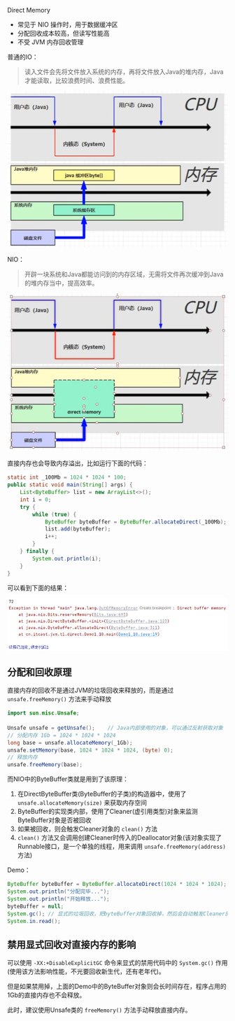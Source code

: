 Direct Memory

* 常见于 NIO 操作时，用于数据缓冲区
* 分配回收成本较高，但读写性能高
* 不受 JVM 内存回收管理



普通的IO：

> 读入文件会先将文件放入系统的内存，再将文件放入Java的堆内存，Java才能读取，比较浪费时间、浪费性能。

![](Java/JVM/assets/JVM%E7%9B%B4%E6%8E%A5%E5%86%85%E5%AD%98/2d0dc076f2ccd0a5cc3c6c4ed2fb5aae_MD5.png)



NIO：

> 开辟一块系统和Java都能访问到的内存区域，无需将文件再次缓冲到Java的堆内存当中，提高效率。

![](Java/JVM/assets/JVM%E7%9B%B4%E6%8E%A5%E5%86%85%E5%AD%98/e01ccec515b2a421f02f92b7cb595105_MD5.png)



直接内存也会导致内存溢出，比如运行下面的代码：

```java
static int _100Mb = 1024 * 1024 * 100;
public static void main(String[] args) {
    List<ByteBuffer> list = new ArrayList<>();
    int i = 0;
    try {
        while (true) {
            ByteBuffer byteBuffer = ByteBuffer.allocateDirect(_100Mb);
            list.add(byteBuffer);
            i++;
        }
    } finally {
        System.out.println(i);
    }
}
```


可以看到下面的结果：

![](Java/JVM/assets/JVM%E7%9B%B4%E6%8E%A5%E5%86%85%E5%AD%98/ed7004398d4b19ff7d65db3645b2a98a_MD5.png)



## 分配和回收原理

直接内存的回收不是通过JVM的垃圾回收来释放的，而是通过 `unsafe.freeMemory()` 方法来手动释放

```java
import sun.misc.Unsafe;

Unsafe unsafe = getUnsafe();    // Java内部使用的对象，可以通过反射获取对象
// 分配内存 1Gb = 1024 * 1024 * 1024
long base = unsafe.allocateMemory(_1Gb);
unsafe.setMemory(base, 1024 * 1024 * 1024, (byte) 0);
// 释放内存
unsafe.freeMemory(base);
```


而NIO中的ByteBuffer类就是用到了该原理：

1. 在DirectByteBuffer类(ByteBuffer的子类)的构造器中，使用了 `unsafe.allocateMemory(size)`  来获取内存空间
2. ByteBuffer的实现类内部，使用了Cleaner(虚引用类型)对象来监测ByteBuffer对象是否被回收
3. 如果被回收，则会触发Cleaner对象的 `clean()` 方法
4. `clean()` 方法又会调用创建Cleaner时传入的Deallocator对象(该对象实现了Runnable接口，是一个单独的线程，用来调用 `unsafe.freeMemory(address)` 方法)

Demo：

```java
ByteBuffer byteBuffer = ByteBuffer.allocateDirect(1024 * 1024 * 1024);
System.out.println("分配完毕...");
System.out.println("开始释放...");
byteBuffer = null;
System.gc(); // 显式的垃圾回收，把byteBuffer对象回收掉，然后会自动触发Cleaner的clean()方法
System.in.read();
```


## 禁用显式回收对直接内存的影响

可以使用 `-XX:+DisableExplicitGC` 命令来显式的禁用代码中的 `System.gc()` 作用(使用该方法影响性能，不光要回收新生代，还有老年代)。

但是如果禁用掉，上面的Demo中的ByteBuffer对象则会长时间存在，程序占用的1Gb的直接内存也不会释放。

此时，建议使用Unsafe类的 `freeMemory()` 方法手动释放直接内存。


